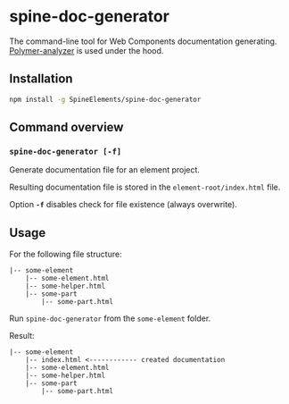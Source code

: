 # spine-doc-generator

The command-line tool for Web Components documentation generating.
[Polymer-analyzer](https://github.com/Polymer/polymer-analyzer) is used under the hood.

## Installation
```bash
npm install -g SpineElements/spine-doc-generator
```

## Command overview

### `spine-doc-generator [-f]`    
Generate documentation file for an element project.

Resulting documentation file is stored in the `element-root/index.html` file.

Option **`-f`** disables check for file existence (always overwrite).

## Usage

For the following file structure:
```
|-- some-element
    |-- some-element.html
    |-- some-helper.html
    |-- some-part
        |-- some-part.html
```
Run `spine-doc-generator` from the `some-element` folder.

Result:
```
|-- some-element
    |-- index.html <------------ created documentation
    |-- some-element.html
    |-- some-helper.html
    |-- some-part
        |-- some-part.html
```
